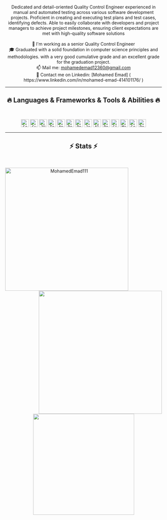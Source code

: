 <br>
<p align="center">
 Dedicated and detail-oriented Quality Control Engineer experienced in manual and automated testing across
various software development projects. Proficient in creating and executing test plans and test cases,
identifying defects. Able to easily collaborate with developers and project managers to achieve project
milestones, ensuring client expectations are met with high-quality software solutions
<br>
<br>
  🔬 I'm working as a senior Quality Control Engineer
<br>
  🎓 Graduated with a solid foundation in computer science principles and
      methodologies. with a very good cumulative grade and an excellent grade for the
      graduation project.
<br>
  📫 Mail me: <a href="mailto: mohamedemad12360@gmail.com">mohamedemad12360@gmail.com</a>
<br>
  🔗 Contact me on Linkedin: [Mohamed Emad] ( https://www.linkedin.com/in/mohamed-emad-414101176/ )
 
</p>
<hr>
<h2 align="center">🔥 Languages & Frameworks & Tools & Abilities 🔥</h2>
<br>
<p align="center">
<code><img title="Selenium" height="25" src="https://github.com/MohamedEmad111/MohamedEmad111/blob/master/images/selenium.svg"></code>
<code><img title="Cucumber" height="25" src="https://github.com/MohamedEmad111/MohamedEmad111/blob/master/images/cucumber.svg"></code>
<code><img title="JUnit" height="25" src="https://github.com/MohamedEmad111/MohamedEmad111/blob/master/images/junit.svg"></code>
<code><img title="TestNG" height="25" src="https://github.com/MohamedEmad111/MohamedEmad111/blob/master/images/testng.svg"></code>
<code><img title="Appium" height="25" src="https://github.com/MohamedEmad111/MohamedEmad111/blob/master/images/appium.svg"></code>
<code><img title="Rest Assured" height="25" src="https://github.com/MohamedEmad111/MohamedEmad111/blob/master/images/rest-assured.svg"></code>
<code><img title="Postman" height="25" src="https://github.com/MohamedEmad111/MohamedEmad111/blob/master/images/postman.svg"></code>
<code><img title="Jenkins" height="25" src="https://github.com/MohamedEmad111/MohamedEmad111/blob/master/images/jenkins.svg"></code>
<code><img title="Allure" height="25" src="https://github.com/MohamedEmad111/MohamedEmad111/blob/master/images/allure.svg"></code>
<code><img title="Robot Framework" height="25" src="https://github.com/MohamedEmad111/MohamedEmad111/blob/master/images/robot-framework.svg"></code>
<code><img title="GitHub Actions" height="25" src="https://github.com/MohamedEmad111/MohamedEmad111/blob/master/images/github-actions.svg"></code>
<code><img title="Maven" height="25" src="https://github.com/MohamedEmad111/MohamedEmad111/blob/master/images/maven.svg"></code>
<code><img title="Gradle" height="25" src="https://github.com/MohamedEmad111/MohamedEmad111/blob/master/images/gradle.svg"></code>
<code><img title="Docker" height="25" src="https://github.com/MohamedEmad111/MohamedEmad111/blob/master/images/docker.svg"></code>


</p>
<hr>
<h2 align="center">⚡ Stats ⚡</h2>
<br>
<p align=center>
<div align=center>
<a href="https://github.com/denvercoder1/github-readme-streak-stats" title="Go to Source">
<img align="left" width=396 src="https://github-readme-streak-stats.herokuapp.com/?user=MohamedEmad111&theme=react&border=61dafb&hide_border=true" alt="MohamedEmad111" />
</a>
<a href="https://github.com/anuraghazra/github-readme-stats" title="Go to Source">
<img align="right" width=396 src="https://github-readme-stats.vercel.app/api?username=MohamedEmad111&show_icons=true&theme=react&border_color=61dafb&hide_border=true" />
</a>
</div>
<br><br><br><br><br><br><br><br><br>
<div align=center>
<a href="https://github.com/anuraghazra/github-readme-stats">
<img width=325 align="center" src="https://github-readme-stats.vercel.app/api/top-langs/?username=MohamedEmad111&hide=c%23,powershell,Mathematica,Ruby,Objective-C,Objective-C%2b%2b,Cuda&title_color=61dafb&text_color=ffffff&icon_color=61dafb&bg_color=20232a&langs_count=8&layout=compact&border_color=61dafb&hide_border=true" />
</a>
</div>
<br>
</p>
 
 
<!-- <h2 align="center">👨‍💻 Repositories 👨‍💻</h2>
<br>
<div width="100%" align="center">
<a align="left" href="https://github.com/ElsaiedSamaka/Algorithms" title="Algorithms"><img align="left" height="115" src="https://github-readme-stats.vercel.app/api/pin/?username=ElsaiedSamaka&repo=Algorithms&theme=react&border_color=61dafb&border_radius=10"></a><a align="right" href="https://github.com/ElsaiedSamaka/DataStructures" title="Data Structures"><img align="right" height="115" src="https://github-readme-stats.vercel.app/api/pin/?username=ElsaiedSamaka&repo=DataStructures&theme=react&border_color=61dafb&border_radius=10"></a>
</div>
<br/><br/><br/><br/><br/><br/>
<div width="100%" align="center">
<a align="left" href="https://github.com/ElsaiedSamaka/Turkce-Heceleme-CPP" title="Turkce-Heceleme-CPP"><img align="left" height="115" src="https://github-readme-stats.vercel.app/api/pin/?username=ElsaiedSamaka&repo=Turkce-Heceleme-CPP&theme=react&border_color=61dafb&border_radius=10"></a>
<a align="right" href="https://github.com/ElsaiedSamaka/CopyMoveForgeryDetectionWithDCT" title="Copy&Move Forgery Detection With DCT"><img align="right" height="115" src="https://github-readme-stats.vercel.app/api/pin/?username=ElsaiedSamaka&repo=CopyMoveForgeryDetectionWithDCT&theme=react&border_color=61dafb&border_radius=10"></a>
</div>
<br/><br/><br/><br/><br/><br/>
<div width="100%" align="center">
<a align="left" href="https://github.com/ElsaiedSamaka/cpp-openmp-needleman-wunsch" title="Needleman Wunsch Algorithm With OpenMP"><img align="left" height="115" src="https://github-readme-stats.vercel.app/api/pin/?username=ElsaiedSamaka&repo=cpp-openmp-needleman-wunsch&theme=react&border_color=61dafb&border_radius=10"></a>
<a align="right" href="https://github.com/ElsaiedSamaka/cpp-artificial-neural-networks" title="Artificial Neural Networks"><img align="right" height="115" src="https://github-readme-stats.vercel.app/api/pin/?username=ElsaiedSamaka&repo=cpp-artificial-neural-networks&theme=react&border_color=61dafb&border_radius=10"></a>
</div>
<br/><br/><br/><br/><br/><br/>
<div width="100%" align="center">
<a align="left" href="https://github.com/ElsaiedSamaka/javascript-minesweeper" title="Minesweeper"><img align="left" height="115" src="https://github-readme-stats.vercel.app/api/pin/?username=ElsaiedSamaka&repo=javascript-minesweeper&theme=react&border_color=61dafb&border_radius=10"></a>
<a align="right" href="https://github.com/ElsaiedSamaka/KTU-TraditionalComputerOlympics-2019" title="KTU Traditional Computer Olympics 2019-2020"><img align="right" height="115" src="https://github-readme-stats.vercel.app/api/pin/?username=ElsaiedSamaka&repo=KTU-TraditionalComputerOlympics-2019&theme=react&border_color=61dafb&border_radius=10"></a>
</div> -->
